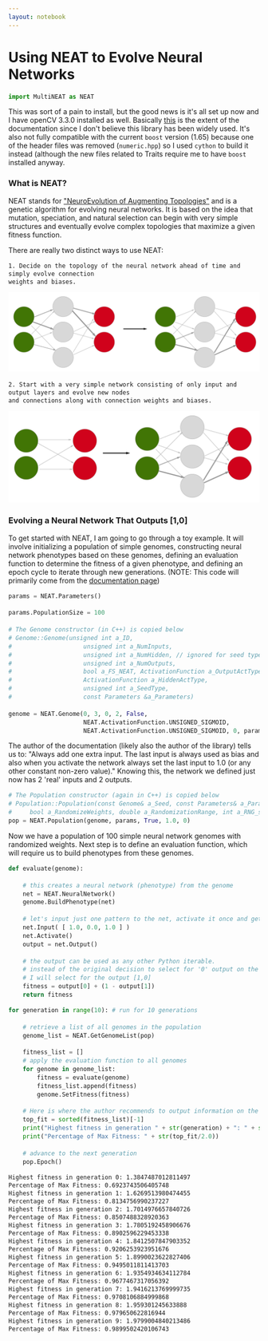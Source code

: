```yaml
---
layout: notebook
---
```


# Using NEAT to Evolve Neural Networks


```python
import MultiNEAT as NEAT
```

This was sort of a pain to install, but the good news is it's all set up now and I have openCV 3.3.0 installed as well.  Basically [this](http://multineat.com/docs.html) is the extent of the documentation since I don't believe this library has been widely used.  It's also not fully compatible with the current `boost` version (1.65) because one of the header files was removed (`numeric.hpp`) so I used `cython` to build it instead (although the new files related to Traits require me to have `boost` installed anyway.

### What is NEAT?

NEAT stands for ["NeuroEvolution of Augmenting Topologies"](https://en.wikipedia.org/wiki/Neuroevolution_of_augmenting_topologies) and is a genetic algorithm for evolving neural networks.  It is based on the idea that mutation, speciation, and natural selection can begin with very simple structures and eventually evolve complex topologies that maximize a given fitness function.

There are really two distinct ways to use NEAT:

    1. Decide on the topology of the neural network ahead of time and simply evolve connection
    weights and biases.

![png](assets/PreDetermTopo.png)

    2. Start with a very simple network consisting of only input and output layers and evolve new nodes
    and connections along with connection weights and biases.

![png](assets/EvolvedTopo.png)

### Evolving a Neural Network That Outputs [1,0]

To get started with NEAT, I am going to go through a toy example.  It will involve initializing a population of simple genomes, constructing neural network phenotypes based on these genomes, defining an evaluation function to determine the fitness of a given phenotype, and defining an epoch cycle to iterate through new generations. (NOTE: This code will primarily come from the [documentation page](http://multineat.com/docs.html))


```python
params = NEAT.Parameters()

params.PopulationSize = 100

# The Genome constructor (in C++) is copied below
# Genome::Genome(unsigned int a_ID,
#                    unsigned int a_NumInputs,
#                    unsigned int a_NumHidden, // ignored for seed type == 0, specifies number of hidden units if seed type == 1
#                    unsigned int a_NumOutputs,
#                    bool a_FS_NEAT, ActivationFunction a_OutputActType,
#                    ActivationFunction a_HiddenActType,
#                    unsigned int a_SeedType,
#                    const Parameters &a_Parameters)

genome = NEAT.Genome(0, 3, 0, 2, False,
                     NEAT.ActivationFunction.UNSIGNED_SIGMOID,
                     NEAT.ActivationFunction.UNSIGNED_SIGMOID, 0, params)  
```

The author of the documentation (likely also the author of the library) tells us to: "Always add one extra input. The last input is always used as bias and also when you activate the network always set the last input to 1.0 (or any other constant non-zero value)." Knowing this, the network we defined just now has 2 'real' inputs and 2 outputs.


```python
# The Population constructor (again in C++) is copied below
# Population::Population(const Genome& a_Seed, const Parameters& a_Parameters,
#     bool a_RandomizeWeights, double a_RandomizationRange, int a_RNG_seed)
pop = NEAT.Population(genome, params, True, 1.0, 0)
```

Now we have a population of 100 simple neural network genomes with randomized weights.  Next step is to define an evaluation function, which will require us to build phenotypes from these genomes.


```python
def evaluate(genome):

    # this creates a neural network (phenotype) from the genome
    net = NEAT.NeuralNetwork()
    genome.BuildPhenotype(net)

    # let's input just one pattern to the net, activate it once and get the output
    net.Input( [ 1.0, 0.0, 1.0 ] )
    net.Activate()
    output = net.Output() 

    # the output can be used as any other Python iterable.
    # instead of the original decision to select for '0' output on the first output,
    # I will select for the output [1,0]
    fitness = output[0] + (1 - output[1])
    return fitness
```


```python
for generation in range(10): # run for 10 generations

    # retrieve a list of all genomes in the population
    genome_list = NEAT.GetGenomeList(pop)

    fitness_list = []
    # apply the evaluation function to all genomes
    for genome in genome_list:
        fitness = evaluate(genome)
        fitness_list.append(fitness)
        genome.SetFitness(fitness)

    # Here is where the author recommends to output information on the current generation
    top_fit = sorted(fitness_list)[-1]
    print("Highest fitness in generation " + str(generation) + ": " + str(top_fit))
    print("Percentage of Max Fitness: " + str(top_fit/2.0))

    # advance to the next generation
    pop.Epoch()
```

    Highest fitness in generation 0: 1.3847487012811497
    Percentage of Max Fitness: 0.6923743506405748
    Highest fitness in generation 1: 1.6269513980474455
    Percentage of Max Fitness: 0.8134756990237227
    Highest fitness in generation 2: 1.7014976657840726
    Percentage of Max Fitness: 0.8507488328920363
    Highest fitness in generation 3: 1.7805192458906676
    Percentage of Max Fitness: 0.8902596229453338
    Highest fitness in generation 4: 1.8412507847903352
    Percentage of Max Fitness: 0.9206253923951676
    Highest fitness in generation 5: 1.8990023622827406
    Percentage of Max Fitness: 0.9495011811413703
    Highest fitness in generation 6: 1.9354934634112784
    Percentage of Max Fitness: 0.9677467317056392
    Highest fitness in generation 7: 1.9416213769999735
    Percentage of Max Fitness: 0.9708106884999868
    Highest fitness in generation 8: 1.959301245633888
    Percentage of Max Fitness: 0.979650622816944
    Highest fitness in generation 9: 1.9799004840213486
    Percentage of Max Fitness: 0.9899502420106743

